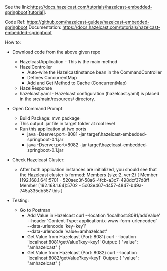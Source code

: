 See the link:https://docs.hazelcast.com/tutorials/hazelcast-embedded-springboot[tutorial].

Code Ref: https://github.com/hazelcast-guides/hazelcast-embedded-springboot
Documentation: https://docs.hazelcast.com/tutorials/hazelcast-embedded-springboot

How to:
 - Download code from the above given repo
    - HazelcastApplication - This is the main method
    - HazelController
        - Auto-wire the HazelcastInstance bean in the CommandController
        - Defines ConcurrentMap
        - Add and Get Method to Cache (ConcurrentMap)
    - HazelResponse
    - hazelcast.yaml - Hazelcast configuration (hazelcast.yaml) is placed in the src/main/resources/ directory.

 - Open Command Prompt
    - Build Package: mvn package
    - This output .jar file in target folder at rool level
    - Run this application at two ports
        - java -Dserver.port=8081  -jar target\hazelcast-embedded-springboot-0.1.jar
        - java -Dserver.port=8082  -jar target\hazelcast-embedded-springboot-0.1.jar

 - Check Hazelcast Cluster:
    - After both application instances are initialized, you should see that the Hazelcast cluster is formed:
        Members {size:2, ver:2} [
            Member [192.168.1.64]:5701 - 520aec3f-58a6-4fcb-a3c7-498dcf37d8ff
            Member [192.168.1.64]:5702 - 5c03e467-d457-4847-b49a-745a335db557 this
        ]

  - Testing:
       - Go to Postman
            - Add Value in Hazelcast
                    curl --location 'localhost:8081/addValue' \
                    --header 'Content-Type: application/x-www-form-urlencoded' \
                    --data-urlencode 'key=key1' \
                    --data-urlencode 'value=amhazelcast'
            - Get Value from Hazelcast (Port: 8081)
                curl --location 'localhost:8081/getValue?key=key1'
                Output: {
                            "value": "amhazelcast"
                        }
            - Get Value from Hazelcast (Port: 8082)
                curl --location 'localhost:8082/getValue?key=key1'
                Output: {
                            "value": "amhazelcast"
                        }